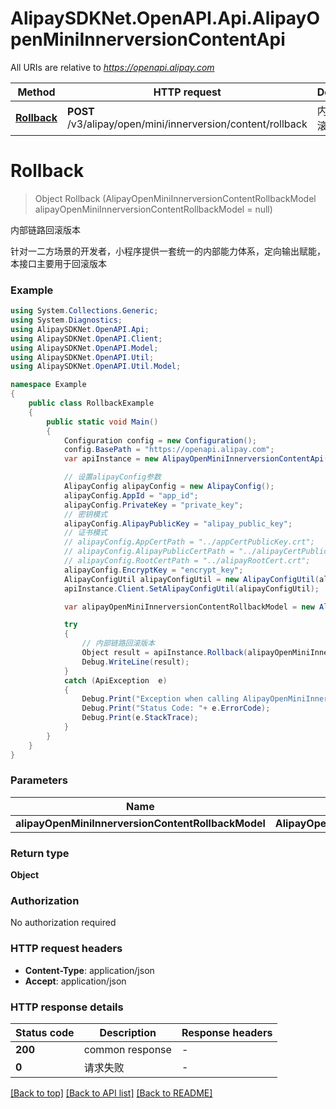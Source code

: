 # AlipaySDKNet.OpenAPI.Api.AlipayOpenMiniInnerversionContentApi

All URIs are relative to *https://openapi.alipay.com*

Method | HTTP request | Description
------------- | ------------- | -------------
[**Rollback**](AlipayOpenMiniInnerversionContentApi.md#rollback) | **POST** /v3/alipay/open/mini/innerversion/content/rollback | 内部链路回滚版本


<a name="rollback"></a>
# **Rollback**
> Object Rollback (AlipayOpenMiniInnerversionContentRollbackModel alipayOpenMiniInnerversionContentRollbackModel = null)

内部链路回滚版本

针对一二方场景的开发者，小程序提供一套统一的内部能力体系，定向输出赋能，本接口主要用于回滚版本 

### Example
```csharp
using System.Collections.Generic;
using System.Diagnostics;
using AlipaySDKNet.OpenAPI.Api;
using AlipaySDKNet.OpenAPI.Client;
using AlipaySDKNet.OpenAPI.Model;
using AlipaySDKNet.OpenAPI.Util;
using AlipaySDKNet.OpenAPI.Util.Model;

namespace Example
{
    public class RollbackExample
    {
        public static void Main()
        {
            Configuration config = new Configuration();
            config.BasePath = "https://openapi.alipay.com";
            var apiInstance = new AlipayOpenMiniInnerversionContentApi(config);

            // 设置alipayConfig参数
            AlipayConfig alipayConfig = new AlipayConfig();
            alipayConfig.AppId = "app_id";
            alipayConfig.PrivateKey = "private_key";
            // 密钥模式
            alipayConfig.AlipayPublicKey = "alipay_public_key";
            // 证书模式
            // alipayConfig.AppCertPath = "../appCertPublicKey.crt";
            // alipayConfig.AlipayPublicCertPath = "../alipayCertPublicKey_RSA2.crt";
            // alipayConfig.RootCertPath = "../alipayRootCert.crt";
            alipayConfig.EncryptKey = "encrypt_key";
            AlipayConfigUtil alipayConfigUtil = new AlipayConfigUtil(alipayConfig);
            apiInstance.Client.SetAlipayConfigUtil(alipayConfigUtil);

            var alipayOpenMiniInnerversionContentRollbackModel = new AlipayOpenMiniInnerversionContentRollbackModel(); // AlipayOpenMiniInnerversionContentRollbackModel |  (optional) 

            try
            {
                // 内部链路回滚版本
                Object result = apiInstance.Rollback(alipayOpenMiniInnerversionContentRollbackModel);
                Debug.WriteLine(result);
            }
            catch (ApiException  e)
            {
                Debug.Print("Exception when calling AlipayOpenMiniInnerversionContentApi.Rollback: " + e.Message );
                Debug.Print("Status Code: "+ e.ErrorCode);
                Debug.Print(e.StackTrace);
            }
        }
    }
}
```

### Parameters

Name | Type | Description  | Notes
------------- | ------------- | ------------- | -------------
 **alipayOpenMiniInnerversionContentRollbackModel** | **AlipayOpenMiniInnerversionContentRollbackModel**|  | [optional] 

### Return type

**Object**

### Authorization

No authorization required

### HTTP request headers

 - **Content-Type**: application/json
 - **Accept**: application/json


### HTTP response details
| Status code | Description | Response headers |
|-------------|-------------|------------------|
| **200** | common response |  -  |
| **0** | 请求失败 |  -  |

[[Back to top]](#) [[Back to API list]](../README.md#documentation-for-api-endpoints) [[Back to README]](../README.md)

